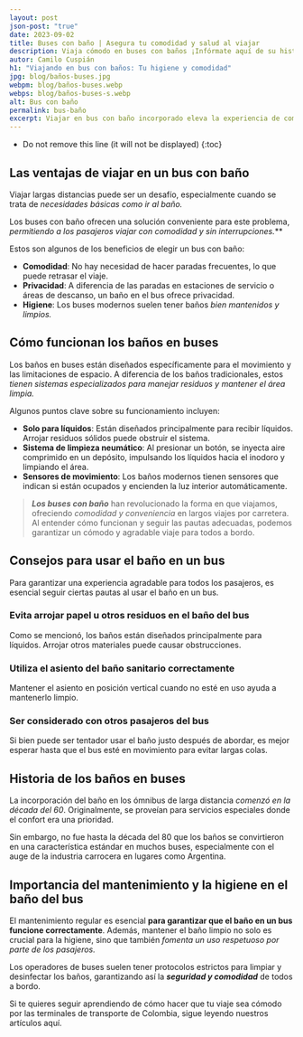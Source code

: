 ```yaml
---
layout: post
json-post: "true"
date: 2023-09-02
title: Buses con baño | Asegura tu comodidad y salud al viajar
description: Viaja cómodo en buses con baños ¡Infórmate aquí de su historia, funcionamiento y consejos para su uso!
autor: Camilo Cuspián
h1: "Viajando en bus con baños: Tu higiene y comodidad"
jpg: blog/baños-buses.jpg
webpm: blog/baños-buses.webp
webps: blog/baños-buses-s.webp
alt: Bus con baño
permalink: bus-baño
excerpt: Viajar en bus con baño incorporado eleva la experiencia de comodidad en los trayectos largos, garantizando un viaje sin interrupciones y con todas las facilidades a bordo. Aquí encontraras información sobre los buses con baño.
---
```

* Do not remove this line (it will not be displayed)
{:toc}

## Las ventajas de viajar en un bus con baño

Viajar largas distancias puede ser un desafío, especialmente cuando se trata de *necesidades básicas como ir al baño.* 

Los buses con baño ofrecen una solución conveniente para este problema, **permitiendo a los pasajeros viajar con comodidad y sin interrupciones*.***

Estos son algunos de los beneficios de elegir un bus con baño:

* **Comodidad**: No hay necesidad de hacer paradas frecuentes, lo que puede retrasar el viaje.
* **Privacidad**: A diferencia de las paradas en estaciones de servicio o áreas de descanso, un baño en el bus ofrece privacidad.
* **Higiene**: Los buses modernos suelen tener baños *bien mantenidos y limpios.*

## Cómo funcionan los baños en buses

Los baños en buses están diseñados específicamente para el movimiento y las limitaciones de espacio. A diferencia de los baños tradicionales, estos *tienen sistemas especializados para manejar residuos y mantener el área limpia.* 

Algunos puntos clave sobre su funcionamiento incluyen:

* **Solo para líquidos**: Están diseñados principalmente para recibir líquidos. Arrojar residuos sólidos puede obstruir el sistema.
* **Sistema de limpieza neumático**: Al presionar un botón, se inyecta aire comprimido en un depósito, impulsando los líquidos hacia el inodoro y limpiando el área.
* **Sensores de movimiento**: Los baños modernos tienen sensores que indican si están ocupados y encienden la luz interior automáticamente.

> ***Los buses con baño*** han revolucionado la forma en que viajamos, ofreciendo *comodidad y conveniencia* en largos viajes por carretera. Al entender cómo funcionan y seguir las pautas adecuadas, podemos garantizar un cómodo y agradable viaje para todos a bordo. 

## Consejos para usar el baño en un bus

Para garantizar una experiencia agradable para todos los pasajeros, es esencial seguir ciertas pautas al usar el baño en un bus.

### Evita arrojar papel u otros residuos en el baño del bus

Como se mencionó, los baños están diseñados principalmente para líquidos. Arrojar otros materiales puede causar obstrucciones.

### Utiliza el asiento del baño sanitario correctamente

Mantener el asiento en posición vertical cuando no esté en uso ayuda a mantenerlo limpio.

### Ser considerado con otros pasajeros del bus

Si bien puede ser tentador usar el baño justo después de abordar, es mejor esperar hasta que el bus esté en movimiento para evitar largas colas.

## Historia de los baños en buses

La incorporación del baño en los ómnibus de larga distancia *comenzó en la década del 60*. Originalmente, se proveían para servicios especiales donde el confort era una prioridad. 

Sin embargo, no fue hasta la década del 80 que los baños se convirtieron en una característica estándar en muchos buses, especialmente con el auge de la industria carrocera en lugares como Argentina.

## Importancia del mantenimiento y la higiene en el baño del bus

El mantenimiento regular es esencial **para garantizar que el baño en un bus funcione correctamente**. Además, mantener el baño limpio no solo es crucial para la higiene, sino que también *fomenta un uso respetuoso por parte de los pasajeros.*

Los operadores de buses suelen tener protocolos estrictos para limpiar y desinfectar los baños, garantizando así la ***seguridad y comodidad*** de todos a bordo.

Si te quieres seguir aprendiendo de cómo hacer que tu viaje sea cómodo por las terminales de transporte de Colombia, sigue leyendo nuestros artículos aquí.